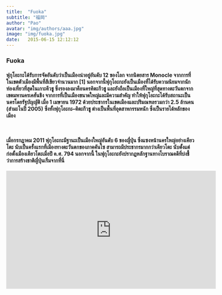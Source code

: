 ```yaml
---
title:  "Fuoka"
subtitle: "福岡"
author: "Pao"
avatar: "img/authors/aaa.jpg"
image: "img/fuoka.jpg"
date:   2015-06-15 12:12:12
---
```




### Fuoka
<h4>ฟุกุโอะกะได้รับการจัดอันดับว่าเป็นเมืองน่าอยู่อันดับ 12 ของโลก จากนิตยสาร Monocle จากการที่ในเขตตัวเมืองมีพื้นที่สีเขียวจำนวนมาก [1] นอกจากนี้ฟุกุโอะกะยังเป็นเมืองที่ได้รับความนิยมจากนักท่องเที่ยวที่สุดในเกาะคีวชู ซึ่งรองลงมาคือนครคิตะกีวชู และยังถือเป็นเมืองที่ใหญ่ที่สุดทางตะวันตกจากเขตมหานครเคฮันชิง จากการที่เป็นเมืองขนาดใหญ่และมีความสำคัญ ทำให้ฟุกุโอะกะได้รับสถานะเป็นนครโดยรัฐบัญญัติ เมื่อ 1 เมษายน 1972 ด้วยประชากรในเขตเมืองและปริมณฑลรวมกว่า 2.5 ล้านคน (สำมะโนปี 2005) ซึ่งทั้งฟุกุโอะกะ–คิตะกีวชู ต่างเป็นพื้นที่อุตสาหกรรมหนัก ซึ่งเป็นรายได้หลักของเมือง



<br><br>เมื่อกรกฎาคม 2011 ฟุกุโอะกะมีฐานะเป็นเมืองใหญ่อันดับ 6 ของญี่ปุ่น ซึ่งแซงหน้านครใหญ่อย่างเคียวโตะ นับเป็นครั้งแรกที่เมืองทางตะวันตกของภาคคันไซ สามารถมีประชากรมากกว่าเคียวโตะ นับตั้งแต่ก่อตั้งเมืองเคียวโตะเมื่อปี ค.ศ. 794 นอกจากนี้ ในฟุกุโอะกะยังปรากฏหลักฐานทางโบราณคดีที่บ่งชี้ว่าการสร้างชาติญี่ปุ่นเริ่มจากที่นี่</h4>


<center><p><iframe src="https://youtube.com/embed/setASaKvAmQ" width="560" height="315" frameborder="0" allowfullscreen="allowfullscreen"></iframe></p></center>
